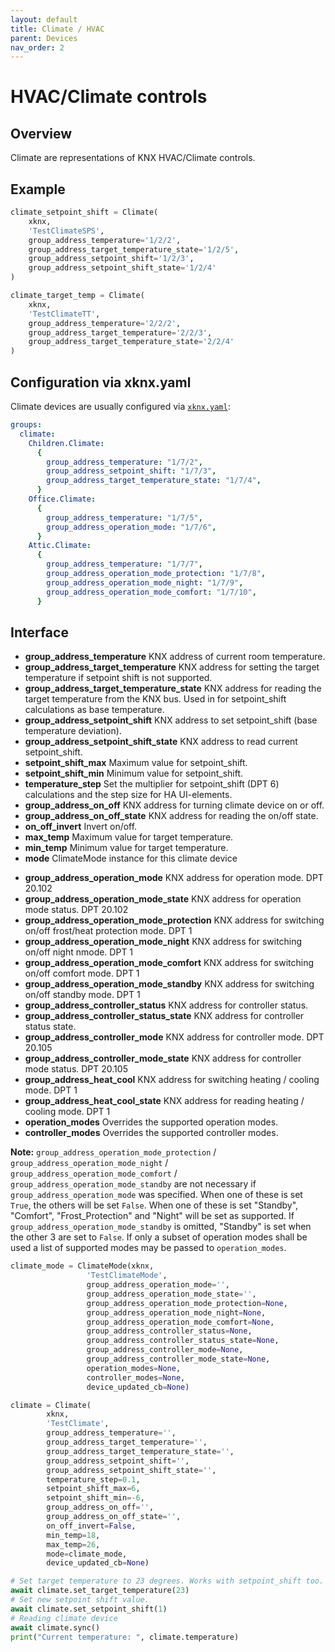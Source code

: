 ```yaml
---
layout: default
title: Climate / HVAC
parent: Devices
nav_order: 2
---
```


# [](#header-1)HVAC/Climate controls

## [](#header-2)Overview

Climate are representations of KNX HVAC/Climate controls.

## [](#header-2)Example

```python
climate_setpoint_shift = Climate(
    xknx,
    'TestClimateSPS',
    group_address_temperature='1/2/2',
    group_address_target_temperature_state='1/2/5',
    group_address_setpoint_shift='1/2/3',
    group_address_setpoint_shift_state='1/2/4'
)

climate_target_temp = Climate(
    xknx,
    'TestClimateTT',
    group_address_temperature='2/2/2',
    group_address_target_temperature='2/2/3',
    group_address_target_temperature_state='2/2/4'
)
```

## [](#header-2)Configuration via **xknx.yaml**

Climate devices are usually configured via [`xknx.yaml`](/configuration):

```yaml
groups:
  climate:
    Children.Climate:
      {
        group_address_temperature: "1/7/2",
        group_address_setpoint_shift: "1/7/3",
        group_address_target_temperature_state: "1/7/4",
      }
    Office.Climate:
      {
        group_address_temperature: "1/7/5",
        group_address_operation_mode: "1/7/6",
      }
    Attic.Climate:
      {
        group_address_temperature: "1/7/7",
        group_address_operation_mode_protection: "1/7/8",
        group_address_operation_mode_night: "1/7/9",
        group_address_operation_mode_comfort: "1/7/10",
      }
```

## [](#header-2)Interface

- **group_address_temperature** KNX address of current room temperature.
- **group_address_target_temperature** KNX address for setting the target temperature if setpoint shift is not supported.
- **group_address_target_temperature_state** KNX address for reading the target temperature from the KNX bus. Used in for setpoint_shift calculations as base temperature.
- **group_address_setpoint_shift** KNX address to set setpoint_shift (base temperature deviation).
- **group_address_setpoint_shift_state** KNX address to read current setpoint_shift.
- **setpoint_shift_max** Maximum value for setpoint_shift.
- **setpoint_shift_min** Minimum value for setpoint_shift.
- **temperature_step** Set the multiplier for setpoint_shift (DPT 6) calculations and the step size for HA UI-elements.
- **group_address_on_off** KNX address for turning climate device on or off.
- **group_address_on_off_state** KNX address for reading the on/off state.
- **on_off_invert** Invert on/off.
- **max_temp** Maximum value for target temperature.
- **min_temp** Minimum value for target temperature.
- **mode** ClimateMode instance for this climate device

* **group_address_operation_mode** KNX address for operation mode. DPT 20.102
* **group_address_operation_mode_state** KNX address for operation mode status. DPT 20.102
* **group_address_operation_mode_protection** KNX address for switching on/off frost/heat protection mode. DPT 1
* **group_address_operation_mode_night** KNX address for switching on/off night nmode. DPT 1
* **group_address_operation_mode_comfort** KNX address for switching on/off comfort mode. DPT 1
* **group_address_operation_mode_standby** KNX address for switching on/off standby mode. DPT 1
* **group_address_controller_status** KNX address for controller status.
* **group_address_controller_status_state** KNX address for controller status state.
* **group_address_controller_mode** KNX address for controller mode. DPT 20.105
* **group_address_controller_mode_state** KNX address for controller mode status. DPT 20.105
* **group_address_heat_cool** KNX address for switching heating / cooling mode. DPT 1
* **group_address_heat_cool_state** KNX address for reading heating / cooling mode. DPT 1
* **operation_modes** Overrides the supported operation modes.
* **controller_modes** Overrides the supported controller modes.

**Note:** `group_address_operation_mode_protection` / `group_address_operation_mode_night` / `group_address_operation_mode_comfort` / `group_address_operation_mode_standby` are not necessary if `group_address_operation_mode` was specified. When one of these is set `True`, the others will be set `False`. When one of these is set "Standby", "Comfort", "Frost_Protection" and "Night" will be set as supported. If `group_address_operation_mode_standby` is omitted, "Standby" is set when the other 3 are set to `False`.
If only a subset of operation modes shall be used a list of supported modes may be passed to `operation_modes`.

```python
climate_mode = ClimateMode(xknx,
                 'TestClimateMode',
                 group_address_operation_mode='',
                 group_address_operation_mode_state='',
                 group_address_operation_mode_protection=None,
                 group_address_operation_mode_night=None,
                 group_address_operation_mode_comfort=None,
                 group_address_controller_status=None,
                 group_address_controller_status_state=None,
                 group_address_controller_mode=None,
                 group_address_controller_mode_state=None,
                 operation_modes=None,
                 controller_modes=None,
                 device_updated_cb=None)

climate = Climate(
        xknx,
        'TestClimate',
        group_address_temperature='',
        group_address_target_temperature='',
        group_address_target_temperature_state='',
        group_address_setpoint_shift='',
        group_address_setpoint_shift_state='',
        temperature_step=0.1,
        setpoint_shift_max=6,
        setpoint_shift_min=-6,
        group_address_on_off='',
        group_address_on_off_state='',
        on_off_invert=False,
        min_temp=18,
        max_temp=26,
        mode=climate_mode,
        device_updated_cb=None)

# Set target temperature to 23 degrees. Works with setpoint_shift too.
await climate.set_target_temperature(23)
# Set new setpoint shift value.
await climate.set_setpoint_shift(1)
# Reading climate device
await climate.sync()
print("Current temperature: ", climate.temperature)
```
